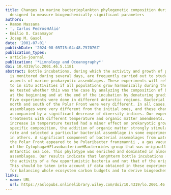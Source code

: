 ```yaml
---
title: Changes in marine bacterioplankton phylogenetic composition during incubations
  designed to measure biogeochemically significant parameters
authors:
- Ramon Massana
- ', Carlos PedrόsߚAliό'
- Emilio O. Casamayor
- Josep M. Gasol
date: '2001-07-01'
publishDate: '2024-08-05T15:04:48.757076Z'
publication_types:
- article-journal
publication: '*Limnology and Oceanography*'
doi: 10.4319/lo.2001.46.5.1181
abstract: Bottle incubations, during which the activity and growth of prokaryotes
  is monitored during several days, are frequently carried out to study functional
  aspects of marine prokaryotic assemblages. These experiments will relate directly
  to in situ activities if all populations grow harmonically during the incubation.
  We tested whether this was the case by analyzing the composition of bacterial assemblages
  at the beginning and at the end of the incubation by denaturing gradient gel electrophoresis.
  Five experiments were done in different Antarctic regions. Bacterial assemblages
  north and south of the Polar Front were very different. In all cases, the final
  assemblages were very different from the initial ones, and these changes were often
  accompanied by a significant decrease of diversity indices. Our experiments included
  treatments with different temperature and organic matter amendments. Whereas the
  increase in temperature tested had a minor effect on prokaryotic growth rate and
  specific composition, the addition of organic matter strongly stimulated growth
  rate and selected a particular bacterial assemblage in some experiments but not
  in others. A significant component of bacterial assemblages from waters south of
  the Polar Front appeared to be Polaribacter franzmannii , a gas vacuolated bacterium
  of the CytophagaߚFlavobacteriumߚBacteroides group that was originally isolated from
  Antarctic sea ice. This phylotype was enriched and dominated in almost all final
  assemblages. Our results indicate that longߚterm bottle incubations mostly measure
  the activity of a few opportunistic bacteria and not that of the original assemblage.
  This should be taken into account if data obtained in these experiments are used
  for balancing whole ecosystem carbon budgets and to derive biogeochemical conclusions.
links:
- name: URL
  url: https://aslopubs.onlinelibrary.wiley.com/doi/10.4319/lo.2001.46.5.1181
---
```

